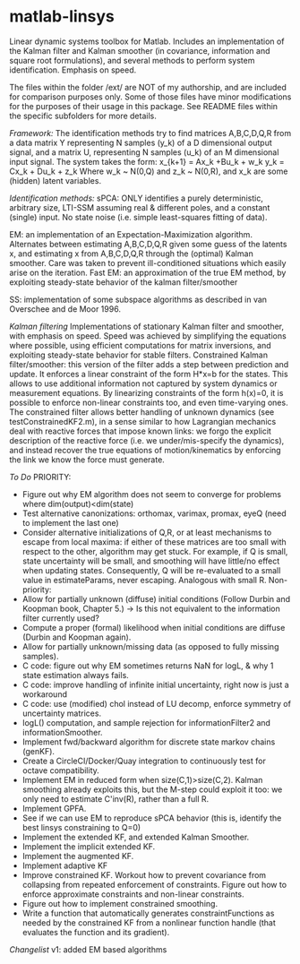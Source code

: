 # matlab-linsys
Linear dynamic systems toolbox for Matlab.
Includes an implementation of the Kalman filter and Kalman smoother (in covariance, information and square root formulations), and several methods to perform system identification. Emphasis on speed.

The files within the folder /ext/ are NOT of my authorship, and are included for comparison purposes only. Some of those files have minor modifications for the purposes of their usage in this package. See README files within the specific subfolders for more details.

*Framework:*
The identification methods try to find matrices A,B,C,D,Q,R from a data matrix Y representing N samples (y_k) of a D dimensional output signal, and a matrix U, representing N samples (u_k) of an M dimensional input signal. The system takes the form:
x_{k+1} = Ax_k +Bu_k + w_k
y_k = Cx_k + Du_k + z_k
Where w_k ~ N(0,Q) and z_k ~ N(0,R), and x_k are some (hidden) latent variables.

*Identification methods:*
sPCA: ONLY identifies a purely deterministic, arbitrary size, LTI-SSM assuming real & different poles, and a constant (single) input. No state noise (i.e. simple least-squares fitting of data).

EM: an implementation of an Expectation-Maximization algorithm. Alternates between estimating A,B,C,D,Q,R given some guess of the latents x, and estimating x from A,B,C,D,Q,R through the (optimal) Kalman smoother. Care was taken to prevent ill-conditioned situations which easily arise on the iteration.
Fast EM: an approximation of the true EM method, by exploiting steady-state behavior of the kalman filter/smoother

SS: implementation of some subspace algorithms as described in van Overschee and de Moor 1996.

*Kalman filtering*
Implementations of stationary Kalman filter and smoother, with emphasis on speed. Speed was achieved by simplifying the equations where possible, using efficient computations for matrix inversions, and exploiting steady-state behavior for stable filters.
Constrained Kalman filter/smoother: this version of the filter adds a step between prediction and update. It enforces a linear constraint of the form H*x=b for the states. This allows to use additional information not captured by system dynamics or measurement equations. By linearizing constraints of the form h(x)=0, it is possible to enforce non-linear constraints too, and even time-varying ones.
The constrained filter allows better handling of unknown dynamics (see testConstrainedKF2.m), in a sense similar to how Lagrangian mechanics deal with reactive forces that impose known links: we forgo the explicit description of the reactive force (i.e. we under/mis-specify the dynamics), and instead recover the true equations of motion/kinematics by enforcing the link we know the force must generate.

*To Do*
PRIORITY:
- Figure out why EM algorithm does not seem to converge for problems where dim(output)<dim(state)
- Test alternative canonizations: orthomax, varimax, promax, eyeQ (need to implement the last one)
- Consider alternative initializations of Q,R, or at least mechanisms to escape from local maxima: if either of these matrices are too small with respect to the other, algorithm may get stuck. For example, if Q is small, state uncertainty will be small, and smoothing will have little/no effect when updating states. Consequently, Q will be re-evaluated to a small value in estimateParams, never escaping. Analogous with small R.
Non-priority:
- Allow for partially unknown (diffuse) initial conditions (Follow Durbin and Koopman book, Chapter 5.) -> Is this not equivalent to the information filter currently used?
- Compute a proper (formal) likelihood when initial conditions are diffuse (Durbin and Koopman again).
- Allow for partially unknown/missing data (as opposed to fully missing samples).
- C code: figure out why EM sometimes returns NaN for logL, & why 1 state estimation always fails.
- C code: improve handling of infinite initial uncertainty, right now is just a workaround
- C code: use (modified) chol instead of LU decomp, enforce symmetry of uncertainty matrices.
- logL() computation, and sample rejection for informationFilter2 and informationSmoother.
- Implement fwd/backward algorithm for discrete state markov chains (genKF).
- Create a CircleCI/Docker/Quay integration to continuously test for octave compatibility.
- Implement EM in reduced form when size(C,1)>size(C,2). Kalman smoothing already exploits this, but the M-step could exploit it too: we only need to estimate C'inv(R), rather than a full R.
- Implement GPFA.
- See if we can use EM to reproduce sPCA behavior (this is, identify the best linsys constraining to Q=0)
- Implement the extended KF, and extended Kalman Smoother.
- Implement the implicit extended KF.
- Implement the augmented KF.
- Implement adaptive KF
- Improve constrained KF. Workout how to prevent covariance from collapsing from repeated enforcement of constraints. Figure out how to enforce approximate constraints and non-linear constraints.
- Figure out how to implement constrained smoothing.
- Write a function that automatically generates constraintFunctions as needed by the constrained KF from a nonlinear function handle (that evaluates the function and its gradient).

*Changelist*
v1: added EM based algorithms
